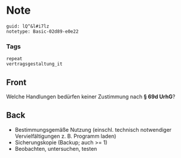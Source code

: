 # Note
```
guid: lQ^&l#i7lz
notetype: Basic-02d89-e0e22
```

### Tags
```
repeat
vertragsgestaltung_it
```

## Front
Welche Handlungen bedürfen keiner Zustimmung nach <b>§ 69d UrhG</b>?

## Back
<ul><li>Bestimmungsgemäße Nutzung (einschl. technisch notwendiger Vervielfältigungen z. B. Programm laden)</li><li>Sicherungskopie (Backup; auch >= 1)</li><li>Beobachten, untersuchen, testen</li></ul>
